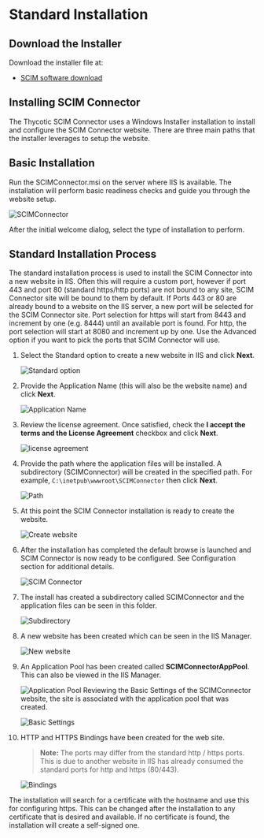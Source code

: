 [title]: # (Standard Installation)
[tags]: # (standard, installation)
[priority]: # (104)
# Standard Installation

## Download the Installer

Download the installer file at:

* [SCIM software download](https://thy.center/scim/link/SCIMdownload)

## Installing SCIM Connector

The Thycotic SCIM Connector uses a Windows Installer installation to install and configure the SCIM Connector website. There are three main paths that the installer leverages to setup the website.

## Basic Installation

Run the SCIMConnector.msi on the server where IIS is available. The installation will perform basic readiness checks and guide you through the website setup.

   ![SCIMConnector](images/ab83065c909c134781ef29811dcb07c7.png)

After the initial welcome dialog, select the type of installation to perform.

## Standard Installation Process

The standard installation process is used to install the SCIM Connector into a new website in IIS. Often this will require a custom port, however if port 443 and port 80 (standard https/http ports) are not bound to any site, SCIM Connector site will be bound to them by default. If Ports 443 or 80 are already bound to a website on the IIS server, a new port will be selected for the SCIM Connector site. Port selection for https will start from 8443 and increment by one (e.g. 8444) until an available port is found. For http, the port selection will start at 8080 and increment up by one. Use the Advanced option if you want to pick the ports that SCIM Connector will use.

1. Select the Standard option to create a new website in IIS and click __Next__.

   ![Standard option](images/81efde09c93254b5e9bde90699b6859d.png)
1. Provide the Application Name (this will also be the website name) and click __Next__.

   ![Application Name](images/48f733563a94eb2855d14437e4e517f4.png)
1. Review the license agreement. Once satisfied, check the __I accept the terms and the License Agreement__ checkbox and click __Next__.

   ![license agreement](images/693323d66974a9754878b8d34d810e1e.png)
1. Provide the path where the application files will be installed. A subdirectory (SCIMConnector) will be created in the specified path. For example, `C:\inetpub\wwwroot\SCIMConnector` then click __Next__.

   ![Path](images/ea6b466431918cdaac0354f535c58aa8.png)
1. At this point the SCIM Connector installation is ready to create the website.

   ![Create website](images/a5f1ed159a16d08f083d35ee89284aa0.png)
1. After the installation has completed the default browse is launched and SCIM Connector is now ready to be configured. See Configuration section for additional details.

   ![SCIM Connector](images/778cb0dbe0344de7bd171f5e24185e8b.png)
1. The install has created a subdirectory called SCIMConnector and the
application files can be seen in this folder.

   ![Subdirectory](images/1c52e9068abae66ed3bb728667bc0f93.png)
1. A new website has been created which can be seen in the IIS Manager.

   ![New website](images/6b3fba38c9753ab5308f349eaf2d67e3.png)
1. An Application Pool has been created called __SCIMConnectorAppPool__. This can also be viewed in the IIS Manager.

   ![Application Pool](images/7df4301f32fa2f083c4d574a5ad104ce.png)
Reviewing the Basic Settings of the SCIMConnector website, the site is
associated with the application pool that was created.

   ![Basic Settings](images/5aeea3f6029b836bf8f7e426d2876fcd.png)
1. HTTP and HTTPS Bindings have been created for the web site.

   >**Note:** The ports may differ from the standard http / https ports. This is due to another website in IIS has already consumed the standard ports for http and https (80/443).

   ![Bindings](images/8434c9e55b3b71ed0b336838635a7764.png)

The installation will search for a certificate with the hostname and use this for configuring https. This can be changed after the installation to any certificate that is desired and available. If no certificate is found, the installation will create a self-signed one.
